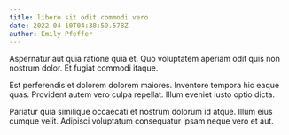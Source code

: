 ```yaml
---
title: libero sit odit commodi vero
date: 2022-04-10T04:38:59.578Z
author: Emily Pfeffer
---
```


Aspernatur aut quia ratione quia et. Quo voluptatem aperiam odit quis non nostrum dolor. Et fugiat commodi itaque.

Est perferendis et dolorem dolorem maiores. Inventore tempora hic eaque quas. Provident autem vero culpa repellat. Illum eveniet iusto optio dicta.

Pariatur quia similique occaecati et nostrum dolorum id atque. Illum eius cumque velit. Adipisci voluptatum consequatur ipsam neque vero et aut.
